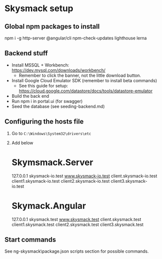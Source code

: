 # Skysmack setup

## Global npm packages to install
npm i -g http-server @angular/cli npm-check-updates lighthouse lerna

## Backend stuff
- Install MSSQL + Workbench: https://dev.mysql.com/downloads/workbench/
    + Remember to click the banner, not the little download button.
- Install Google Cloud Emulator SDK (remember to install beta commands)
    + See this guide for setup: https://cloud.google.com/datastore/docs/tools/datastore-emulator
- Build the back end
- Run npm i in portal.ui (for swagger)
- Seed the database (see seeding-backend.md)

## Configuring the hosts file
1. Go to `C:\Windows\System32\drivers\etc`
2. Add below
    # Skymsmack.Server
    127.0.0.1 skysmack-io.test www.skysmack-io.test client.skysmack-io.test client1.skysmack-io.test client2.skysmack-io.test client3.skysmack-io.test

    # Skymack.Angular
    127.0.0.1 skysmack.test www.skysmack.test client.skysmack.test client1.skysmack.test client2.skysmack.test client3.skysmack.test

## Start commands
See ng-skysmack\package.json scripts section for possible commands.